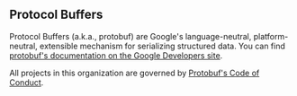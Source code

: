 ## Protocol Buffers

Protocol Buffers (a.k.a., protobuf) are Google's language-neutral,
platform-neutral, extensible mechanism for serializing structured data. You
can find [protobuf's documentation on the Google Developers site](https://developers.google.com/protocol-buffers/).

All projects in this organization are governed by
[Protobuf's Code of Conduct](https://github.com/protocolbuffers/.github/blob/main/profile/CODE_OF_CONDUCT.md).
